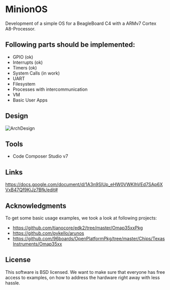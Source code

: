 # MinionOS

Development of a simple OS for a BeagleBoard C4 with a ARMv7 Cortex A8-Processor. 

## Following parts should be implemented:
* GPIO (ok)
* Interrupts (ok)
* Timers (ok)
* System Calls (in work)
* UART
* Filesystem
* Processes with intercommunication
* VM
* Basic User Apps

## Design
![ArchDesign](Documentation/MinionOS_Schema.png?raw=true "Minion OS Architecture Design")

## Tools
* Code Composer Studio v7

## Links
https://docs.google.com/document/d/1A3n9SlUp_eHW0VWKIhVEd7SAp6XVxB47Qf9KiJz7Bfk/edit#

## Acknowledgments
To get some basic usage examples, we took a look at following projects:

* https://github.com/tianocore/edk2/tree/master/Omap35xxPkg
* https://github.com/pykello/arunos
* https://github.com/96boards/OpenPlatformPkg/tree/master/Chips/TexasInstruments/Omap35xx

## License
This software is BSD licensed. We want to make sure that everyone has free access to examples, on how to address the hardware right away with less hassle.
